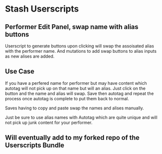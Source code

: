 # Stash Userscripts

## Performer Edit Panel, swap name with alias buttons

Userscript to generate buttons upon clicking will swap the assoisated alias with the performer name. And mutations to add swap buttons to alias inputs as new alises are added.

## Use Case

If you have a perfered name for performer but may have content which autotag will not pick up on that name but will an alias. Just click on the button and the name and alias will swap. Save then autotag and repeat the process once autotag is complete to put them back to normal.

Saves having to copy and paste swap the names and alises manually.

Just be sure to use alias names with Autotag which are quite unique and will not pick up junk content for your performer.

## Will eventually add to my forked repo of the Userscripts Bundle
